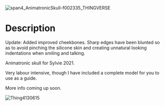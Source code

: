 
![span4_AnimatronicSkull-f002335_THINGVERSE](https://github.com/James-E-Porter/Sylvie_2023/assets/119353407/4a28c7de-f514-4f2f-97e8-40aab782b24e)

# Description
Update: Added improved cheekbones. Sharp edges have been blunted so as to avoid pinching the silicone skin and creating unnatural looking indentations when smiling and talking.

Animatronic skull for Sylvie 2021.

Very labour intensive, though I have included a complete model for you to use as a guide.

More info coming up soon.

![Thing4130615](https://github.com/James-E-Porter/Sylvie_2023/assets/119353407/278fa5bd-e6ae-4bd5-a298-6aa5d86443c8)
